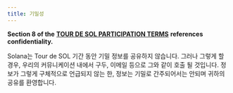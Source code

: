 ```yaml
---
title: 기밀성
---
```


**Section 8 of the** [**TOUR DE SOL PARTICIPATION TERMS**](https://drive.google.com/file/d/15ueLG6VJoQ5Hx4rnpjFeuL3pG5DbrBbE/view) **references confidentiality.**

Solana는 Tour de SOL 기간 동안 기밀 정보를 공유하지 않습니다. 그러나 그렇게 할 경우, 우리의 커뮤니케이션 내에서 구두, 이메일 등으로 그와 같이 호출 될 것입니다. 정보가 그렇게 구체적으로 언급되지 않는 한, 정보는 기밀로 간주되어서는 안되며 귀하의 공유를 환영합니다.
